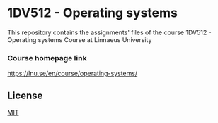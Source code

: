 #  1DV512 - Operating systems

This repository contains the assignments' files of the course 1DV512 - Operating systems Course at Linnaeus University


### Course homepage link

https://lnu.se/en/course/operating-systems/

## License
[MIT](https://choosealicense.com/licenses/mit/)
